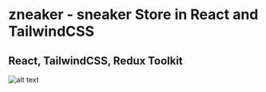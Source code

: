 # zneaker - sneaker Store in React and TailwindCSS

## React, TailwindCSS, Redux Toolkit

![alt text](https://i.imgur.com/kN5v8S1.png)
